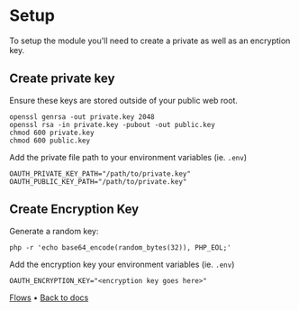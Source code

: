 # Setup

To setup the module you'll need to create a private as well as an encryption key.

## Create private key

Ensure these keys are stored outside of your public web root.

```
openssl genrsa -out private.key 2048
openssl rsa -in private.key -pubout -out public.key
chmod 600 private.key
chmod 600 public.key
```

Add the private file path to your environment variables (ie. `.env`)
```
OAUTH_PRIVATE_KEY_PATH="/path/to/private.key"
OAUTH_PUBLIC_KEY_PATH="/path/to/private.key"
```

## Create Encryption Key

Generate a random key:

```
php -r 'echo base64_encode(random_bytes(32)), PHP_EOL;'
```

Add the encryption key your environment variables (ie. `.env`)

```
OAUTH_ENCRYPTION_KEY="<encryption key goes here>"
```

[Flows](Flows) &bullet; [Back to docs](Index.md)
